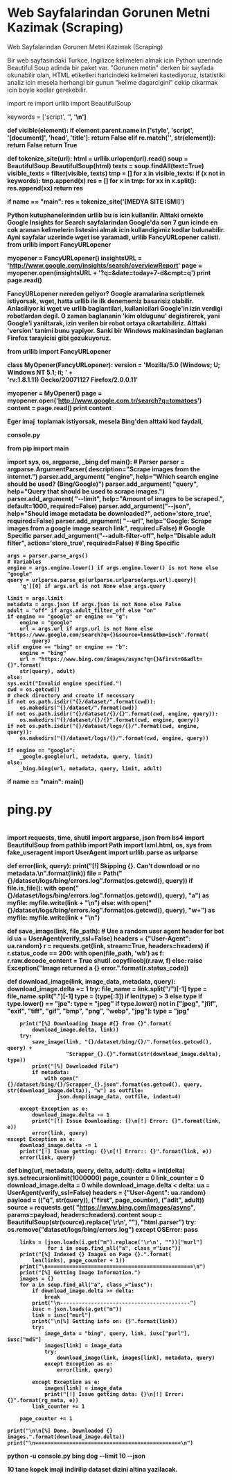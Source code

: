 # Web Sayfalarindan Gorunen Metni Kazimak (Scraping)


Web Sayfalarindan Gorunen Metni Kazimak (Scraping)




Bir web sayfasindaki Turkce, Ingilizce kelimeleri almak icin Python uzerinde Beautiful Soup adinda bir paket var. "Gorunen metin" derken bir sayfada okunabilir olan, HTML etiketleri haricindeki kelimeleri kastediyoruz, istatistiki analiz icin mesela herhangi bir  gunun "kelime dagarcigini" cekip cikarmak icin boyle kodlar gerekebilir.

import re
import urllib
import BeautifulSoup

keywords = ['script', '<b>', '\n']

def visible(element):
   if element.parent.name in ['style', 'script', '[document]', 'head', 'title']:
       return False
   elif re.match('<!--.*-->', str(element)):
       return False
   return True

def tokenize_site(url):
   html = urllib.urlopen(url).read()
   soup = BeautifulSoup.BeautifulSoup(html)
   texts = soup.findAll(text=True)
   visible_texts = filter(visible, texts)
   tmp = []
   for x in visible_texts:
       if (x not in keywords): tmp.append(x)
   res = []
   for x in tmp:
       for xx in x.split():
           res.append(xx)
   return res

if __name__ == "__main__":
   res = tokenize_site('[MEDYA SITE ISMI]')



Python kutuphanelerinden urllib bu is icin kullanilir. Alttaki ornekte Google Insights for Search sayfalarindan Google'da son 7 gun icinde en cok aranan kelimelerin listesini almak icin kullandigimiz kodlar bulunabilir. Ayni sayfalar uzerinde wget ise yaramadi, urllib FancyURLopener calisti.
from urllib import FancyURLopener

myopener = FancyURLopener()
insightsURL = 'http://www.google.com/insights/search/overviewReport'
page = myopener.open(insightsURL + '?q=&date=today+7-d&cmpt=q')
print page.read()

FancyURLopener nereden geliyor? Google aramalarina scriptlemek istiyorsak, wget, hatta urllib ile ilk denememiz basarisiz olabilir. Anlasiliyor ki wget ve urllib baglantilari, kullanicilari Google'in izin verdigi robotlardan degil. O zaman baglananin 'kim oldugunu' degistirerek, yani Google'i yaniltarak, izin verilen bir robot ortaya cikartabiliriz. Alttaki 'version' tanimi bunu yapiyor. Sanki bir Windows makinasindan baglanan Firefox tarayicisi gibi gozukuyoruz.


from urllib import FancyURLopener

class MyOpener(FancyURLopener):
 version = 'Mozilla/5.0 (Windows; U; Windows NT 5.1; it; ' +  \
     'rv:1.8.1.11) Gecko/20071127 Firefox/2.0.0.11'

myopener = MyOpener()
page = myopener.open('http://www.google.com.tr/search?q=tomatoes')
content = page.read()
print content



Eger imaj  toplamak istiyorsak, mesela Bing'den alttaki kod faydali,





console.py




from pip import __main__

import sys, os, argparse, _bing
def main():
    # Parser
    parser = argparse.ArgumentParser(
        description="Scrape images from the internet.")
    parser.add_argument(
        "engine", help="Which search engine should be used? (Bing/Google)")
    parser.add_argument(
        "query", help="Query that should be used to scrape images.")
    parser.add_argument(
        "--limit", help="Amount of images to be scraped.", default=1000, required=False)
    parser.add_argument("--json", help="Should image metadata be downloaded?",
                        action='store_true', required=False)
    parser.add_argument(
        "--url", help="Google: Scrape images from a google image search link", required=False)  # Google Specific
    parser.add_argument("--adult-filter-off", help="Disable adult filter",
                        action='store_true', required=False)  # Bing Specific

    args = parser.parse_args()
    # Variables
    engine = args.engine.lower() if args.engine.lower() is not None else "google"
    query = urlparse.parse_qs(urlparse.urlparse(args.url).query)[
        'q'][0] if args.url is not None else args.query

    limit = args.limit
    metadata = args.json if args.json is not None else False
    adult = "off" if args.adult_filter_off else "on"
    if engine == "google" or engine == "g":
        engine = "google"
        url = args.url if args.url is not None else "https://www.google.com/search?q={}&source=lnms&tbm=isch".format(
            query)
    elif engine == "bing" or engine == "b":
        engine = "bing"
        url = "https://www.bing.com/images/async?q={}&first=0&adlt={}".format(
        str(query), adult)
    else:
    sys.exit("Invalid engine specified.")
    cwd = os.getcwd()
    # check directory and create if necessary
    if not os.path.isdir("{}/dataset/".format(cwd)):
        os.makedirs("{}/dataset/".format(cwd))
    if not os.path.isdir("{}/dataset/{}/{}".format(cwd, engine, query)):
        os.makedirs("{}/dataset/{}/{}".format(cwd, engine, query))
    if not os.path.isdir("{}/dataset/logs/{}/".format(cwd, engine, query)):
        os.makedirs("{}/dataset/logs/{}/".format(cwd, engine, query))
 
    if engine == "google":
        _google.google(url, metadata, query, limit)
    else:
        _bing.bing(url, metadata, query, limit, adult)

if __name__ == "__main__":
    main()


#
# ping.py
#
import requests, time, shutil
import argparse, json
from bs4 import BeautifulSoup
from pathlib import Path
import lxml.html, os, sys
from fake_useragent import UserAgent
import urllib.parse as urlparse

def error(link, query):
    print("[!] Skipping {}. Can't download or no metadata.\n".format(link))
    file = Path("{}/dataset/logs/bing/errors.log".format(os.getcwd(), query))
    if file.is_file():
        with open("{}/dataset/logs/bing/errors.log".format(os.getcwd(), query), "a") as myfile:
            myfile.write(link + "\n")
    else:
        with open("{}/dataset/logs/bing/errors.log".format(os.getcwd(), query), "w+") as myfile:
            myfile.write(link + "\n")


def save_image(link, file_path):
    # Use a random user agent header for bot id
    ua = UserAgent(verify_ssl=False)
    headers = {"User-Agent": ua.random}
    r = requests.get(link, stream=True, headers=headers)
    if r.status_code == 200:
        with open(file_path, 'wb') as f:
            r.raw.decode_content = True
            shutil.copyfileobj(r.raw, f)
    else:
        raise Exception("Image returned a {} error.".format(r.status_code))

def download_image(link, image_data, metadata, query):
    download_image.delta += 1
    try:
        file_name = link.split("/")[-1]
        type = file_name.split(".")[-1]
        type = (type[:3]) if len(type) > 3 else type
        if type.lower() == "jpe":
            type = "jpeg"
        if type.lower() not in ["jpeg", "jfif", "exif", "tiff", "gif", "bmp", "png", "webp", "jpg"]:
            type = "jpg"

        print("[%] Downloading Image #{} from {}".format(
            download_image.delta, link))
        try:
            save_image(link, "{}/dataset/bing/{}/".format(os.getcwd(), query) +
                       "Scrapper_{}.{}".format(str(download_image.delta), type))
            print("[%] Downloaded File")
            if metadata:
                with open("{}/dataset/bing/{}/Scrapper_{}.json".format(os.getcwd(), query, str(download_image.delta)), "w") as outfile:
                    json.dump(image_data, outfile, indent=4)

        except Exception as e:
            download_image.delta -= 1
            print("[!] Issue Downloading: {}\n[!] Error: {}".format(link, e))
            error(link, query)
    except Exception as e:
        download_image.delta -= 1
        print("[!] Issue getting: {}\n[!] Error:: {}".format(link, e))
        error(link, query)


def bing(url, metadata, query, delta, adult):
    delta = int(delta)
    sys.setrecursionlimit(1000000)
    page_counter = 0
    link_counter = 0
    download_image.delta = 0
    while download_image.delta < delta:
        ua = UserAgent(verify_ssl=False)
        headers = {"User-Agent": ua.random}
        payload = (("q", str(query)), ("first", page_counter), ("adlt", adult))
        source = requests.get(
            "https://www.bing.com/images/async", params=payload, headers=headers).content
        soup = BeautifulSoup(str(source).replace('\r\n', ""), "html.parser")
        try:
            os.remove("dataset/logs/bing/errors.log")
        except OSError:
            pass

        links = [json.loads(i.get("m").replace('\r\n', ""))["murl"]
                 for i in soup.find_all("a", class_="iusc")]
        print("[%] Indexed {} Images on Page {}.".format(
            len(links), page_counter + 1))
        print("\n===============================================\n")
        print("[%] Getting Image Information.")
        images = {}
        for a in soup.find_all("a", class_="iusc"):
            if download_image.delta >= delta:
                break
            print("\n------------------------------------------")
            iusc = json.loads(a.get("m"))
            link = iusc["murl"]
            print("\n[%] Getting info on: {}".format(link))
            try:
                image_data = "bing", query, link, iusc["purl"], iusc["md5"]
                images[link] = image_data
                try:
                    download_image(link, images[link], metadata, query)
                except Exception as e:
                    error(link, query)

            except Exception as e:
                images[link] = image_data
                print("[!] Issue getting data: {}\n[!] Error: {}".format(rg_meta, e))
            link_counter += 1

        page_counter += 1

    print("\n\n[%] Done. Downloaded {} images.".format(download_image.delta))
    print("\n===============================================\n")









python -u console.py bing dog --limit 10 --json

10 tane kopek imaji indirilip dataset dizini altina yazilacak.








